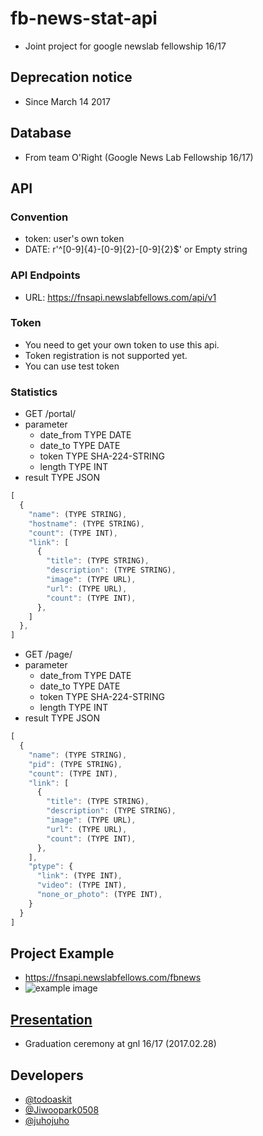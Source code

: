 # fb-news-stat-api
- Joint project for google newslab fellowship 16/17

## Deprecation notice
- Since March 14 2017

## Database
- From team O'Right (Google News Lab Fellowship 16/17)

## API

### Convention
- token: user's own token
- DATE: r'^[0-9]{4}-[0-9]{2}-[0-9]{2}$' or Empty string

### API Endpoints
- URL: https://fnsapi.newslabfellows.com/api/v1

### Token
- You need to get your own token to use this api.
- Token registration is not supported yet.
- You can use test token

### Statistics
- GET /portal/
- parameter
  - date_from TYPE DATE
  - date_to TYPE DATE
  - token TYPE SHA-224-STRING
  - length TYPE INT
- result TYPE JSON

```javascript
[
  {
    "name": (TYPE STRING),
    "hostname": (TYPE STRING),
    "count": (TYPE INT),
    "link": [
      {
        "title": (TYPE STRING),
        "description": (TYPE STRING),
        "image": (TYPE URL),
        "url": (TYPE URL),
        "count": (TYPE INT),
      },
    ]
  },
]
```
- GET /page/
- parameter
  - date_from TYPE DATE
  - date_to TYPE DATE
  - token TYPE SHA-224-STRING
  - length TYPE INT
- result TYPE JSON

```javascript
[
  {
    "name": (TYPE STRING),
    "pid": (TYPE STRING),
    "count": (TYPE INT),
    "link": [
      {
        "title": (TYPE STRING),
        "description": (TYPE STRING),
        "image": (TYPE URL),
        "url": (TYPE URL),
        "count": (TYPE INT),
      },
    ],
    "ptype": {
      "link": (TYPE INT),
      "video": (TYPE INT),
      "none_or_photo": (TYPE INT),
    }
  }
]
```

## Project Example
- https://fnsapi.newslabfellows.com/fbnews
- ![example image](https://raw.githubusercontent.com/todoaskit/fb-news-stat-api/master/gnl_1617_fb-news-api.jpg)

## [Presentation](https://github.com/todoaskit/fb-news-stat-api/blob/master/gnl_1617_fb-news-api.pdf)
- Graduation ceremony at gnl 16/17 (2017.02.28)

## Developers
- [@todoaskit](https://github.com/todoaskit)
- [@Jiwoopark0508](https://github.com/Jiwoopark0508)
- [@juhojuho](https://github.com/juhojuho)
